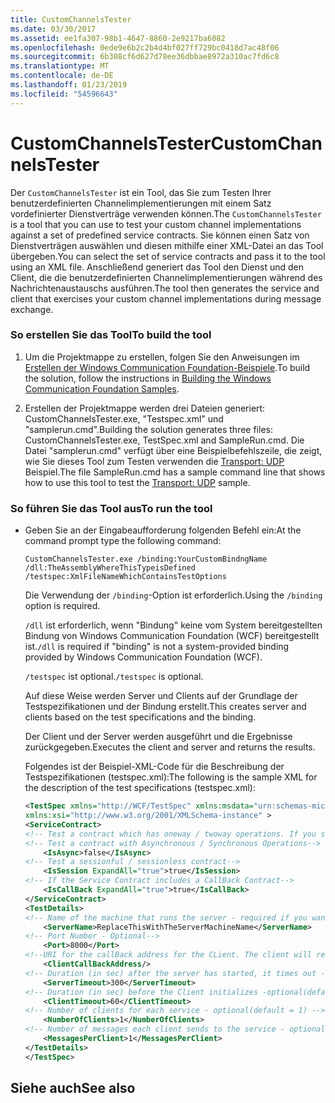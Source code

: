 ```yaml
---
title: CustomChannelsTester
ms.date: 03/30/2017
ms.assetid: ee1fa307-98b1-4647-8860-2e9217ba6082
ms.openlocfilehash: 0ede9e6b2c2b4d4bf027ff729bc0418d7ac48f06
ms.sourcegitcommit: 6b308cf6d627d78ee36dbbae8972a310ac7fd6c8
ms.translationtype: MT
ms.contentlocale: de-DE
ms.lasthandoff: 01/23/2019
ms.locfileid: "54596643"
---
```

# <a name="customchannelstester"></a><span data-ttu-id="553c1-102">CustomChannelsTester</span><span class="sxs-lookup"><span data-stu-id="553c1-102">CustomChannelsTester</span></span>
<span data-ttu-id="553c1-103">Der `CustomChannelsTester` ist ein Tool, das Sie zum Testen Ihrer benutzerdefinierten Channelimplementierungen mit einem Satz vordefinierter Dienstverträge verwenden können.</span><span class="sxs-lookup"><span data-stu-id="553c1-103">The `CustomChannelsTester` is a tool that you can use to test your custom channel implementations against a set of predefined service contracts.</span></span> <span data-ttu-id="553c1-104">Sie können einen Satz von Dienstverträgen auswählen und diesen mithilfe einer XML-Datei an das Tool übergeben.</span><span class="sxs-lookup"><span data-stu-id="553c1-104">You can select the set of service contracts and pass it to the tool using an XML file.</span></span> <span data-ttu-id="553c1-105">Anschließend generiert das Tool den Dienst und den Client, die die benutzerdefinierten Channelimplementierungen während des Nachrichtenaustauschs ausführen.</span><span class="sxs-lookup"><span data-stu-id="553c1-105">The tool then generates the service and client that exercises your custom channel implementations during message exchange.</span></span>  
  
### <a name="to-build-the-tool"></a><span data-ttu-id="553c1-106">So erstellen Sie das Tool</span><span class="sxs-lookup"><span data-stu-id="553c1-106">To build the tool</span></span>  
  
1.  <span data-ttu-id="553c1-107">Um die Projektmappe zu erstellen, folgen Sie den Anweisungen im [Erstellen der Windows Communication Foundation-Beispiele](../../../../docs/framework/wcf/samples/building-the-samples.md).</span><span class="sxs-lookup"><span data-stu-id="553c1-107">To build the solution, follow the instructions in [Building the Windows Communication Foundation Samples](../../../../docs/framework/wcf/samples/building-the-samples.md).</span></span>  
  
2.  <span data-ttu-id="553c1-108">Erstellen der Projektmappe werden drei Dateien generiert: CustomChannelsTester.exe, "Testspec.xml" und "samplerun.cmd".</span><span class="sxs-lookup"><span data-stu-id="553c1-108">Building the solution generates three files: CustomChannelsTester.exe, TestSpec.xml and SampleRun.cmd.</span></span> <span data-ttu-id="553c1-109">Die Datei "samplerun.cmd" verfügt über eine Beispielbefehlszeile, die zeigt, wie Sie dieses Tool zum Testen verwenden die [Transport: UDP](../../../../docs/framework/wcf/samples/transport-udp.md) Beispiel.</span><span class="sxs-lookup"><span data-stu-id="553c1-109">The file SampleRun.cmd has a sample command line that shows how to use this tool to test the [Transport: UDP](../../../../docs/framework/wcf/samples/transport-udp.md) sample.</span></span>  
  
### <a name="to-run-the-tool"></a><span data-ttu-id="553c1-110">So führen Sie das Tool aus</span><span class="sxs-lookup"><span data-stu-id="553c1-110">To run the tool</span></span>  
  
-   <span data-ttu-id="553c1-111">Geben Sie an der Eingabeaufforderung folgenden Befehl ein:</span><span class="sxs-lookup"><span data-stu-id="553c1-111">At the command prompt type the following command:</span></span>  
  
    ```  
    CustomChannelsTester.exe /binding:YourCustomBindngName /dll:TheAssemblyWhereThisTypeisDefined /testspec:XmlFileNameWhichContainsTestOptions  
    ```  
  
     <span data-ttu-id="553c1-112">Die Verwendung der `/binding`-Option ist erforderlich.</span><span class="sxs-lookup"><span data-stu-id="553c1-112">Using the `/binding` option is required.</span></span>  
  
     <span data-ttu-id="553c1-113">`/dll` ist erforderlich, wenn "Bindung" keine vom System bereitgestellten Bindung von Windows Communication Foundation (WCF) bereitgestellt ist.</span><span class="sxs-lookup"><span data-stu-id="553c1-113">`/dll` is required if "binding" is not a system-provided binding provided by Windows Communication Foundation (WCF).</span></span>  
  
     <span data-ttu-id="553c1-114">`/testspec` ist optional.</span><span class="sxs-lookup"><span data-stu-id="553c1-114">`/testspec` is optional.</span></span>  
  
     <span data-ttu-id="553c1-115">Auf diese Weise werden Server und Clients auf der Grundlage der Testspezifikationen und der Bindung erstellt.</span><span class="sxs-lookup"><span data-stu-id="553c1-115">This creates server and clients based on the test specifications and the binding.</span></span>  
  
     <span data-ttu-id="553c1-116">Der Client und der Server werden ausgeführt und die Ergebnisse zurückgegeben.</span><span class="sxs-lookup"><span data-stu-id="553c1-116">Executes the client and server and returns the results.</span></span>  
  
     <span data-ttu-id="553c1-117">Folgendes ist der Beispiel-XML-Code für die Beschreibung der Testspezifikationen (testspec.xml):</span><span class="sxs-lookup"><span data-stu-id="553c1-117">The following is the sample XML for the description of the test specifications (testspec.xml):</span></span>  
  
    ```xml  
    <TestSpec xmlns="http://WCF/TestSpec" xmlns:msdata="urn:schemas-microsoft-com:xml-msdata"   
    xmlns:xsi="http://www.w3.org/2001/XMLSchema-instance" >  
    <ServiceContract>  
    <!-- Test a contract which has oneway / twoway operations. If you set ExpandAll = true, both types of contracts are tested -->    <IsOneWay ExpandAll="true">true</IsOneWay>  
    <!-- Test a contract with Asynchronous / Synchronous Operations-->  
        <IsAsync>false</IsAsync>   
    <!-- Test a sessionful / sessionless contract-->      
        <IsSession ExpandAll="true">true</IsSession>  
    <!-- If the Service Contract includes a CallBack Contract-->      
        <IsCallBack ExpandAll="true">true</IsCallBack>  
    </ServiceContract>  
    <TestDetails>  
    <!-- Name of the machine that runs the server - required if you want to run the test crossmachine-->  
        <ServerName>ReplaceThisWithTheServerMachineName</ServerName>  
    <!-- Port Number - Optional-->  
        <Port>8000</Port>  
    <!--URI for the callBack address for the CLient. The client will receive the messages from the server on this address in case of a CallBack Contract-->  
        <ClientCallBackAddress/>      
    <!-- Duration (in sec) after the server has started, it times out - optional(default = 300sec) -->  
        <ServerTimeout>300</ServerTimeout>  
    <!-- Duration (in sec) before the Client initializes -optional(default = 60sec) -->  
        <ClientTimeout>60</ClientTimeout>  
    <!-- Number of clients for each service - optional(default = 1) -->  
        <NumberOfClients>1</NumberOfClients>  
    <!-- Number of messages each client sends to the service - optional(default = 1) -->  
        <MessagesPerClient>1</MessagesPerClient>  
    </TestDetails>  
    </TestSpec>  
    ```  
  
## <a name="see-also"></a><span data-ttu-id="553c1-118">Siehe auch</span><span class="sxs-lookup"><span data-stu-id="553c1-118">See also</span></span>
